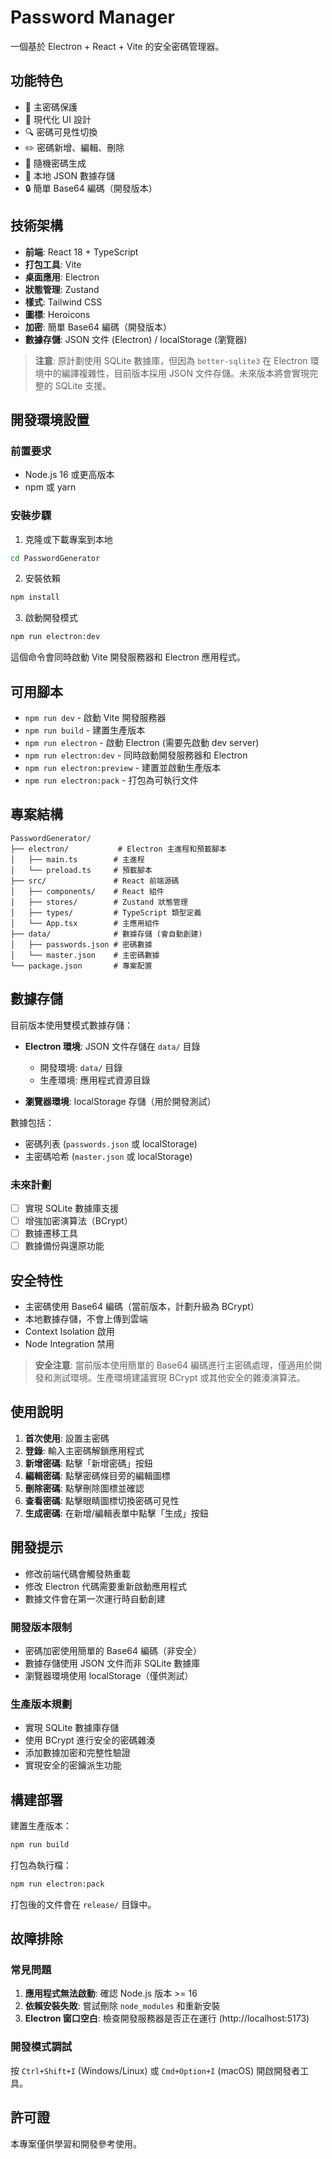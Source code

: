 # Password Manager

一個基於 Electron + React + Vite 的安全密碼管理器。

## 功能特色

- 🔐 主密碼保護
- 📱 現代化 UI 設計
- 🔍 密碼可見性切換
- ✏️ 密碼新增、編輯、刪除
- 🎲 隨機密碼生成
- 💾 本地 JSON 數據存儲
- 🔒 簡單 Base64 編碼（開發版本）

## 技術架構

- **前端**: React 18 + TypeScript
- **打包工具**: Vite
- **桌面應用**: Electron
- **狀態管理**: Zustand
- **樣式**: Tailwind CSS
- **圖標**: Heroicons
- **加密**: 簡單 Base64 編碼（開發版本）
- **數據存儲**: JSON 文件 (Electron) / localStorage (瀏覽器)

> **注意**: 原計劃使用 SQLite 數據庫，但因為 `better-sqlite3` 在 Electron 環境中的編譯複雜性，目前版本採用 JSON 文件存儲。未來版本將會實現完整的 SQLite 支援。

## 開發環境設置

### 前置要求

- Node.js 16 或更高版本
- npm 或 yarn

### 安裝步驟

1. 克隆或下載專案到本地
```bash
cd PasswordGenerator
```

2. 安裝依賴
```bash
npm install
```

3. 啟動開發模式
```bash
npm run electron:dev
```

這個命令會同時啟動 Vite 開發服務器和 Electron 應用程式。

## 可用腳本

- `npm run dev` - 啟動 Vite 開發服務器
- `npm run build` - 建置生產版本
- `npm run electron` - 啟動 Electron (需要先啟動 dev server)
- `npm run electron:dev` - 同時啟動開發服務器和 Electron
- `npm run electron:preview` - 建置並啟動生產版本
- `npm run electron:pack` - 打包為可執行文件

## 專案結構

```
PasswordGenerator/
├── electron/           # Electron 主進程和預載腳本
│   ├── main.ts        # 主進程
│   └── preload.ts     # 預載腳本
├── src/               # React 前端源碼
│   ├── components/    # React 組件
│   ├── stores/        # Zustand 狀態管理
│   ├── types/         # TypeScript 類型定義
│   └── App.tsx        # 主應用組件
├── data/              # 數據存儲 (會自動創建)
│   ├── passwords.json # 密碼數據
│   └── master.json    # 主密碼數據
└── package.json       # 專案配置
```

## 數據存儲

目前版本使用雙模式數據存儲：

- **Electron 環境**: JSON 文件存儲在 `data/` 目錄
  - 開發環境: `data/` 目錄
  - 生產環境: 應用程式資源目錄

- **瀏覽器環境**: localStorage 存儲（用於開發測試）

數據包括：
- 密碼列表 (`passwords.json` 或 localStorage)
- 主密碼哈希 (`master.json` 或 localStorage)

### 未來計劃

- [ ] 實現 SQLite 數據庫支援
- [ ] 增強加密演算法（BCrypt）
- [ ] 數據遷移工具
- [ ] 數據備份與還原功能

## 安全特性

- 主密碼使用 Base64 編碼（當前版本，計劃升級為 BCrypt）
- 本地數據存儲，不會上傳到雲端
- Context Isolation 啟用
- Node Integration 禁用

> **安全注意**: 當前版本使用簡單的 Base64 編碼進行主密碼處理，僅適用於開發和測試環境。生產環境建議實現 BCrypt 或其他安全的雜湊演算法。

## 使用說明

1. **首次使用**: 設置主密碼
2. **登錄**: 輸入主密碼解鎖應用程式
3. **新增密碼**: 點擊「新增密碼」按鈕
4. **編輯密碼**: 點擊密碼條目旁的編輯圖標
5. **刪除密碼**: 點擊刪除圖標並確認
6. **查看密碼**: 點擊眼睛圖標切換密碼可見性
7. **生成密碼**: 在新增/編輯表單中點擊「生成」按鈕

## 開發提示

- 修改前端代碼會觸發熱重載
- 修改 Electron 代碼需要重新啟動應用程式
- 數據文件會在第一次運行時自動創建

### 開發版本限制

- 密碼加密使用簡單的 Base64 編碼（非安全）
- 數據存儲使用 JSON 文件而非 SQLite 數據庫
- 瀏覽器環境使用 localStorage（僅供測試）

### 生產版本規劃

- 實現 SQLite 數據庫存儲
- 使用 BCrypt 進行安全的密碼雜湊
- 添加數據加密和完整性驗證
- 實現安全的密鑰派生功能

## 構建部署

建置生產版本：
```bash
npm run build
```

打包為執行檔：
```bash
npm run electron:pack
```

打包後的文件會在 `release/` 目錄中。

## 故障排除

### 常見問題

1. **應用程式無法啟動**: 確認 Node.js 版本 >= 16
2. **依賴安裝失敗**: 嘗試刪除 `node_modules` 和重新安裝
3. **Electron 窗口空白**: 檢查開發服務器是否正在運行 (http://localhost:5173)

### 開發模式調試

按 `Ctrl+Shift+I` (Windows/Linux) 或 `Cmd+Option+I` (macOS) 開啟開發者工具。

## 許可證

本專案僅供學習和開發參考使用。
